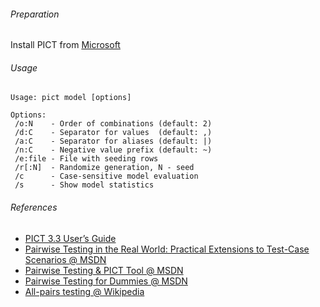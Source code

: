 ###### Preparation
Install PICT from [Microsoft](http://download.microsoft.com/download/f/5/5/f55484df-8494-48fa-8dbd-8c6f76cc014b/pict33.msi)

###### Usage
```batch
Usage: pict model [options]

Options:
 /o:N    - Order of combinations (default: 2)
 /d:C    - Separator for values  (default: ,)
 /a:C    - Separator for aliases (default: |)
 /n:C    - Negative value prefix (default: ~)
 /e:file - File with seeding rows
 /r[:N]  - Randomize generation, N - seed
 /c      - Case-sensitive model evaluation
 /s      - Show model statistics
```

###### References
* [PICT 3.3 User’s Guide](http://htmlpreview.github.io/?https://github.com/tatsuya/all-pairs/blob/master/official-user-guide.html)
* [Pairwise Testing in the Real World: Practical Extensions to Test-Case Scenarios @ MSDN](https://msdn.microsoft.com/en-us/library/cc150619.aspx)
* [Pairwise Testing & PICT Tool @ MSDN](http://blogs.msdn.com/b/nagasatish/archive/2006/11/30/pairwise-testing-pict-tool.aspx)
* [Pairwise Testing for Dummies @ MSDN](http://blogs.msdn.com/b/davfries/archive/2004/06/17/158900.aspx)
* [All-pairs testing @ Wikipedia](https://en.wikipedia.org/wiki/All-pairs_testing)
